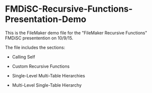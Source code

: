 # FMDiSC-Recursive-Functions-Presentation-Demo

This is the FileMaker demo file for the "FileMaker Recursive Functions" FMDiSC presentention on 10/9/15.

The file includes the sections:

- Calling Self

- Custom Recursive Functions

- Single-Level Multi-Table Hierarchies

- Multi-Level Single-Table Hierarchy
